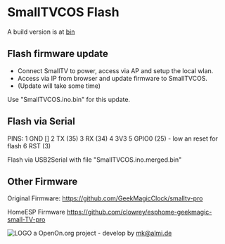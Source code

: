 # SmallTVCOS Flash

A build version is at <a href="../bin">bin</A>

## Flash firmware update

- Connect SmallTV to power, access via AP and setup the local wlan.
- Access via IP from  browser and update firmware to SmallTVCOS.
- (Update will take some time)

Use "SmallTVCOS.ino.bin" for this update.


## Flash via Serial 

PINS:
1 GND [] 
2 TX (35) 
3 RX (34)
4 3V3
5 GPIO0 (25) - low an reset for flash
6 RST (3) 

Flash via USB2Serial with file "SmallTVCOS.ino.merged.bin"


## Other Firmware

Original Firmware:
https://github.com/GeekMagicClock/smalltv-pro

HomeESP Firmware 
https://github.com/clowrey/esphome-geekmagic-small-TV-pro


![LOGO](images/CmdOS_logo.gif) a OpenOn.org project - develop by mk@almi.de 